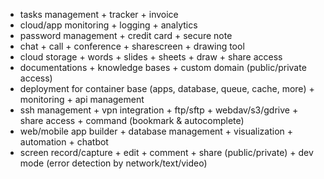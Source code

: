 - tasks management + tracker + invoice
- cloud/app monitoring + logging + analytics
- password management + credit card + secure note
- chat + call + conference + sharescreen + drawing tool
- cloud storage + words + slides + sheets + draw + share access
- documentations + knowledge bases + custom domain (public/private access)
- deployment for container base (apps, database, queue, cache, more) + monitoring + api management
- ssh management + vpn integration + ftp/sftp + webdav/s3/gdrive + share access + command (bookmark & autocomplete)
- web/mobile app builder + database management + visualization + automation + chatbot
- screen record/capture + edit + comment + share (public/private) + dev mode (error detection by network/text/video)
